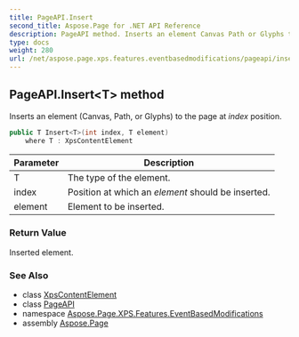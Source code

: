 ```yaml
---
title: PageAPI.Insert
second_title: Aspose.Page for .NET API Reference
description: PageAPI method. Inserts an element Canvas Path or Glyphs to the page at index position
type: docs
weight: 280
url: /net/aspose.page.xps.features.eventbasedmodifications/pageapi/insert/
---
```

## PageAPI.Insert&lt;T&gt; method

Inserts an element (Canvas, Path, or Glyphs) to the page at *index* position.

```csharp
public T Insert<T>(int index, T element)
    where T : XpsContentElement
```

| Parameter | Description |
| --- | --- |
| T | The type of the element. |
| index | Position at which an *element* should be inserted. |
| element | Element to be inserted. |

### Return Value

Inserted element.

### See Also

* class [XpsContentElement](../../../aspose.page.xps.xpsmodel/xpscontentelement/)
* class [PageAPI](../)
* namespace [Aspose.Page.XPS.Features.EventBasedModifications](../../pageapi/)
* assembly [Aspose.Page](../../../)


